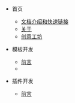- 首页
  - [文档介绍和快速链接](README.md)
  - [关于](IN/INDEX/关于.md)
  - [创意工坊](IN/INDEX/创意工坊.md)

- 模板开发
  - [前言](IN/VIEW/关于模板.md)
  - 
  
- 插件开发
  - [前言](IN/PUG/关于插件.md)
